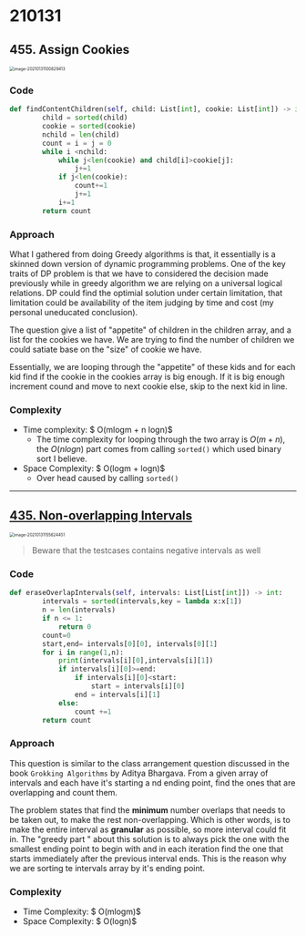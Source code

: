 # 210131

## 455. Assign Cookies

<img src="/Users/apple-5/Library/Application Support/typora-user-images/image-20210131100829413.png" alt="image-20210131100829413" style="zoom:50%;" />

### Code

``` python
def findContentChildren(self, child: List[int], cookie: List[int]) -> int:
        child = sorted(child)
        cookie = sorted(cookie)
        nchild = len(child)
        count = i = j = 0
        while i <nchild:
            while j<len(cookie) and child[i]>cookie[j]:
                j+=1
            if j<len(cookie):
                count+=1
                j+=1
            i+=1
        return count
```



### Approach

What I gathered from doing Greedy algorithms is that, it essentially is a skinned down version of dynamic programming problems. One of the key traits of DP problem is that we have to considered the decision made previously while in greedy algorithm we are relying on a universal logical relations. DP could find the optimial solution under certain limitation, that limitation could be availability of the item judging by time and cost (my personal uneducated conclusion). 

The question give a list of "appetite" of children in the children array, and a list for the cookies we have. We are trying to find the number of children we could satiate base on the "size" of cookie we have. 

Essentially, we are looping through the "appetite" of these kids and for each kid find if the cookie in the cookies array is big enough. If it is big enough increment cound and move to next cookie else, skip to the next kid in line.

### Complexity

- Time complexity: $ O(mlogm + n logn)$
  - The time complexity for looping through the two array is $O(m+n)$, the $O(nlogn)$ part comes from calling `sorted()` which used binary sort I believe.
- Space Complexity: $ O(logm +  logn)$
  - Over head caused by calling `sorted()`

---

## [435. Non-overlapping Intervals](https://leetcode-cn.com/problems/non-overlapping-intervals/)

<img src="/Users/apple-5/Library/Application Support/typora-user-images/image-20210131155624451.png" alt="image-20210131155624451" style="zoom:50%;" />

> Beware that the testcases contains negative intervals as well

### Code

```Python
def eraseOverlapIntervals(self, intervals: List[List[int]]) -> int:
        intervals = sorted(intervals,key = lambda x:x[1])
        n = len(intervals)
        if n <= 1:
            return 0
        count=0
        start,end= intervals[0][0], intervals[0][1]
        for i in range(1,n):
            print(intervals[i][0],intervals[i][1])
            if intervals[i][0]>=end:
                if intervals[i][0]<start:
                    start = intervals[i][0]
                end = intervals[i][1]
            else:
                count +=1
        return count
```

### Approach

This question is similar to the class arrangement question discussed in the book `Grokking Algorithms` by Aditya Bhargava. From a given array of intervals and each have it's starting a nd ending point, find the ones that are overlapping and count them. 

The problem states that find the **minimum** number overlaps that needs to be taken out, to make the rest non-overlapping. Which is other words, is to make the entire interval as **granular** as possible, so more interval could fit in.  The "greedy part " about this solution is to always pick the one with the smallest ending point to begin with and in each iteration find the one that starts immediately after the previous interval ends. This is the reason why we are sorting te intervals array by it's ending point.  

### Complexity

- Time Complexity: $ O(mlogm)$
- Space Complexity: $ O(logn)$

